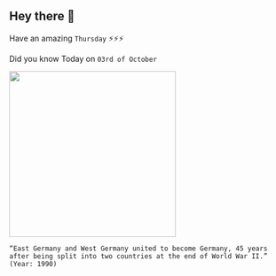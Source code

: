 ## Hey there 👋
Have an amazing `Thursday` ⚡⚡⚡

Did you know Today on `03rd of October`
 
 [<img src="https://i.guim.co.uk/img/media/4a534dd68eddcdf6f37f59219b635a5bd7f76709/0_154_5391_3236/master/5391.jpg?width=1200&height=1200&quality=85&auto=format&fit=crop&s=044749afb53cd903d14ea7de0284aabb" width="300" />](https://en.wikipedia.org/wiki/History_of_Germany_(1945%E2%80%931990)) 
 ```
“East Germany and West Germany united to become Germany, 45 years after being split into two countries at the end of World War II.” (Year: 1990)
```
